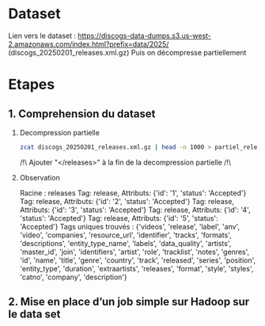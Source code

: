 # Dataset
Lien vers le dataset : https://discogs-data-dumps.s3.us-west-2.amazonaws.com/index.html?prefix=data/2025/ (discogs_20250201_releases.xml.gz)
Puis on décompresse partiellement


# Etapes 
## 1. Comprehension du dataset

1. Decompression partielle
   ```bash
   zcat discogs_20250201_releases.xml.gz | head -n 1000 > partiel_release.xml
   ```
   /!\ Ajouter "\</releases>" à la fin  de la decompression partielle /!\

2. Observation
   
    Racine : releases
    Tag: release, Attributs: {'id': '1', 'status': 'Accepted'}
    Tag: release, Attributs: {'id': '2', 'status': 'Accepted'}
    Tag: release, Attributs: {'id': '3', 'status': 'Accepted'}
    Tag: release, Attributs: {'id': '4', 'status': 'Accepted'}
    Tag: release, Attributs: {'id': '5', 'status': 'Accepted'}
    Tags uniques trouvés : {'videos', 'release', 'label', 'anv', 'video', 'companies', 'resource_url', 'identifier', 'tracks', 'formats', 'descriptions', 'entity_type_name', 'labels', 'data_quality', 'artists', 'master_id', 'join', 'identifiers', 'artist', 'role', 'tracklist', 'notes', 'genres', 'id', 'name', 'title', 'genre', 'country', 'track', 'released', 'series', 'position', 'entity_type', 'duration', 'extraartists', 'releases', 'format', 'style', 'styles', 'catno', 'company', 'description'}

## 2. Mise en place d’un job simple sur Hadoop sur le data set 
